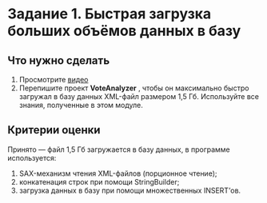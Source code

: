 

# Задание 1. Быстрая загрузка больших объёмов данных в базу
## Что нужно сделать
1. Просмотрите   [видео ](https://www.youtube.com/watch?v=Fyz-uYTvMns)
2. Перепишите проект **VoteAnalyzer** , чтобы он максимально быстро загружал в базу данных XML-файл размером 1,5 Гб. Используйте все знания, полученные в этом модуле.

## Критерии оценки
Принято — файл 1,5 Гб загружается в базу данных, в программе используется:

1. SAX-механизм чтения XML-файлов (порционное чтение);
2. конкатенация строк при помощи StringBuilder;
3. загрузка данных в базу при помощи множественных INSERT’ов.